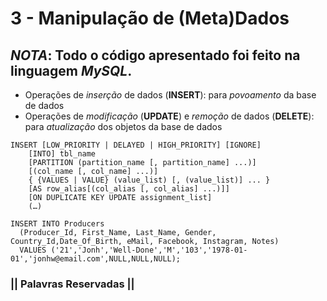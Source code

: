 # 3 - Manipulação de (Meta)Dados

## _NOTA_: Todo o código apresentado foi feito na linguagem _MySQL_.

- Operações de _inserção_ de dados (__INSERT__): para _povoamento_ da base de dados
- Operações de _modificação_ (__UPDATE__) e _remoção_ de dados (__DELETE__): para _atualização_ dos objetos da base de dados

```mysql
INSERT [LOW_PRIORITY | DELAYED | HIGH_PRIORITY] [IGNORE]
    [INTO] tbl_name
    [PARTITION (partition_name [, partition_name] ...)]
    [(col_name [, col_name] ...)]
    { {VALUES | VALUE} (value_list) [, (value_list)] ... }
    [AS row_alias[(col_alias [, col_alias] ...)]]
    [ON DUPLICATE KEY UPDATE assignment_list]
    (…)
```

```mysql
INSERT INTO Producers
  (Producer_Id, First_Name, Last_Name, Gender, Country_Id,Date_Of_Birth, eMail, Facebook, Instagram, Notes)
  VALUES ('21','Jonh','Well-Done','M','103','1978-01-01','jonhw@email.com',NULL,NULL,NULL);
```

### || Palavras Reservadas ||

